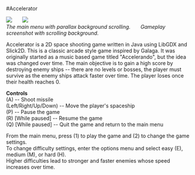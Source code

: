 #Accelerator

<img src=http://imgur.com/YUvABiH.png></img> &nbsp;&nbsp;&nbsp;&nbsp;&nbsp; <img src=http://imgur.com/8S7I0AA.png></img><br>
<i>The main menu with parallax background scrolling.</i> &nbsp;&nbsp;&nbsp;&nbsp;&nbsp; <i> Gameplay screenshot with scrolling background. </i>

Accelerator is a 2D space shooting game written in Java using LibGDX and Slick2D. This is a classic arcade style game inspired by Galaga. It was originally started as a music based game titled "Accelerando", but the idea was changed over time. The main objective is to gain a high score by destroying enemy ships -- there are no levels or bosses, the player must survive as the enemy ships attack faster over time. 
The player loses once their health reaches 0.

<b>Controls</b> <br>
(A) -- Shoot missile <br>
(Left/Right/Up/Down) -- Move the player's spaceship <br>
(P) -- Pause the game <br>
(R) [While paused] -- Resume the game <br>
(Q) [While paused] -- Quit the game and return to the main menu <br>

From the main menu, press (1) to play the game and (2) to change the game settings. <br>
To change difficulty settings, enter the options menu and select easy (E), medium (M), or hard (H). <br>
Higher difficulties lead to stronger and faster enemies whose speed increases over time.<br>

